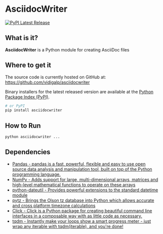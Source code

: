 # AsciidocWriter
[![PyPI Latest Release](https://img.shields.io/pypi/v/asciidocwriter.svg)](https://pypi.org/project/asciidocwriter/)

## What is it?

**AsciidocWriter** is a Python module for creating AsciiDoc files

## Where to get it
The source code is currently hosted on GitHub at:
https://github.com/vidigalp/asciidocwriter


Binary installers for the latest released version are available at the [Python
Package Index (PyPI)](https://pypi.org/project/asciidocwriter).

```sh
# or PyPI
pip install asciidocwriter
```

## How to Run

```python
python asciidocwriter ...
```

## Dependencies
- [Pandas - pandas is a fast, powerful, flexible and easy to use open source data analysis and manipulation tool, built on top of the Python programming language.](https://pandas.pydata.org)
- [NumPy - Adds support for large, multi-dimensional arrays, matrices and high-level mathematical functions to operate on these arrays](https://www.numpy.org)
- [python-dateutil - Provides powerful extensions to the standard datetime module](https://dateutil.readthedocs.io/en/stable/index.html)
- [pytz - Brings the Olson tz database into Python which allows accurate and cross platform timezone calculations](https://github.com/stub42/pytz)
- [Click - Click is a Python package for creating beautiful command line interfaces in a composable way with as little code as necessary.](https://click.palletsprojects.com/)
- [tqdm - Instantly make your loops show a smart progress meter - just wrap any iterable with tqdm(iterable), and you're done!](https://tqdm.github.io)

